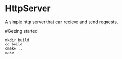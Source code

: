# HttpServer
A simple http server that can recieve and send requests.

#Getting started

```
mkdir build
cd build
cmake ..
make
```
